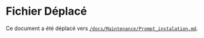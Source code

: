 # Fichier Déplacé

Ce document a été déplacé vers [`/docs/Maintenance/Prompt_instalation.md`](./Maintenance/Prompt_instalation.md).

